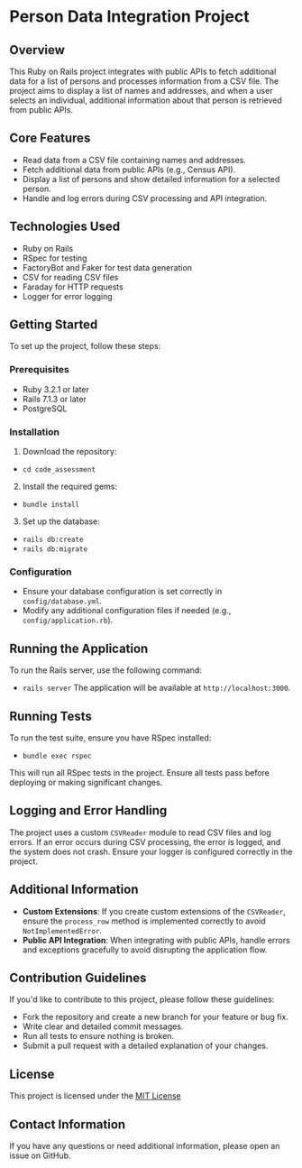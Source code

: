 # Person Data Integration Project

## Overview
This Ruby on Rails project integrates with public APIs to fetch additional data for a list of persons and processes information from a CSV file. The project aims to display a list of names and addresses, and when a user selects an individual, additional information about that person is retrieved from public APIs.

## Core Features
- Read data from a CSV file containing names and addresses.
- Fetch additional data from public APIs (e.g., Census API).
- Display a list of persons and show detailed information for a selected person.
- Handle and log errors during CSV processing and API integration.

## Technologies Used
- Ruby on Rails
- RSpec for testing
- FactoryBot and Faker for test data generation
- CSV for reading CSV files
- Faraday for HTTP requests
- Logger for error logging

## Getting Started
To set up the project, follow these steps:

### Prerequisites
- Ruby 3.2.1 or later
- Rails 7.1.3 or later
- PostgreSQL

### Installation
1. Download the repository:
- `cd code_assessment`

2. Install the required gems:
- `bundle install`

3. Set up the database:
- `rails db:create`
- `rails db:migrate`


### Configuration
- Ensure your database configuration is set correctly in `config/database.yml`.
- Modify any additional configuration files if needed (e.g., `config/application.rb`).

## Running the Application
To run the Rails server, use the following command:
- `rails server`
The application will be available at `http://localhost:3000`.

## Running Tests
To run the test suite, ensure you have RSpec installed:
- `bundle exec rspec`

This will run all RSpec tests in the project. Ensure all tests pass before deploying or making significant changes.

## Logging and Error Handling
The project uses a custom `CSVReader` module to read CSV files and log errors. If an error occurs during CSV processing, the error is logged, and the system does not crash. Ensure your logger is configured correctly in the project.

## Additional Information
- **Custom Extensions**: If you create custom extensions of the `CSVReader`, ensure the `process_row` method is implemented correctly to avoid `NotImplementedError`.
- **Public API Integration**: When integrating with public APIs, handle errors and exceptions gracefully to avoid disrupting the application flow.

## Contribution Guidelines
If you'd like to contribute to this project, please follow these guidelines:

- Fork the repository and create a new branch for your feature or bug fix.
- Write clear and detailed commit messages.
- Run all tests to ensure nothing is broken.
- Submit a pull request with a detailed explanation of your changes.

## License
This project is licensed under the [MIT License](LICENSE)

## Contact Information
If you have any questions or need additional information, please open an issue on GitHub.



